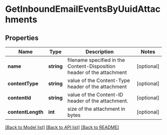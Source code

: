 # GetInboundEmailEventsByUuidAttachments

## Properties
Name | Type | Description | Notes
------------ | ------------- | ------------- | -------------
**name** | **string** | filename specified in the Content-Disposition header of the attachment | [optional] 
**contentType** | **string** | value of the Content-Type header of the attachment | [optional] 
**contentId** | **string** | value of the Content-ID header of the attachment. | [optional] 
**contentLength** | **int** | size of the attachment in bytes | [optional] 

[[Back to Model list]](../../README.md#documentation-for-models) [[Back to API list]](../../README.md#documentation-for-api-endpoints) [[Back to README]](../../README.md)


